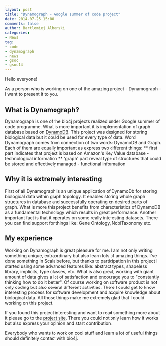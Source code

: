 ```yaml
---
layout: post
title: "Dynamograph - Google summer of code project"
date: 2014-07-25 15:00
comments: false
author: Bartlomiej Alberski
categories:
- News
tag:
- code
- dynamograph
- news
- gsoc
- gsoc14
---
```



Hello everyone!

As a person who is working on one of the amazing project - Dynamograph - I want to present it to you.

## What is Dynamograph?

Dynamograph is one of the bio4j projects realized under Google summer of code programme. What is more important it is implementation of graph database based on [DynamoDB](http://aws.amazon.com/dynamodb/). This project was designed for storing biological data but it could be used for every type of data.
Word Dynamograph comes from connection of two words: DynamoDB and Graph. Each of them are equally important as express two different things:
** first part indicates that project is based on Amazon's Key Value database - technological information
** 'graph' part reveal type of structures that could be stored and effectively managed - functional information

## Why it is extremely interesting

First of all Dynamograph is an unique application of DynamoDb for storing biological data within graph topology. It enables storing whole graph structures in database and successfully operating on desired parts of graph.
What is more this project benefits from characteristics of DynamoDB as a fundamental technology which results in great performance.
Another important fact is that it operates on some really interesting datasets. There you can find support for things like: Gene Ontology, NcbiTaxonomy etc.

## My experience

Working on Dynamograph is great pleasure for me. I am not only writing something unique, extraordinary but also learn lots of amazing things.
I've done something in Scala before, but thanks to participation in this project I started using some advanced features like: abstract types, shapeless library, implicits, type classes, etc.
What is also great, working with giant amount of data gives a lot of satisfaction and encourage you to "constantly thinking how to do it better".
Of course working on software product is not only coding but also several different activities. There I could get to know interesting process for software development and acquire knowledge about biological data.
All those things make me extremely glad that I could working on this project.


If you found this project interesting and want to read something more about it please go to the [project site](https://github.com/bio4j/dynamograph).
There you could not only learn how it works but also express your opinion and start contribution.

Everybody who wants to work on cool stuff and learn a lot of useful things should definitely contact with bio4j.